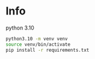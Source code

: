 # Info

python 3.10

```bash
python3.10 -m venv venv
source venv/bin/activate
pip install -r requirements.txt
```
